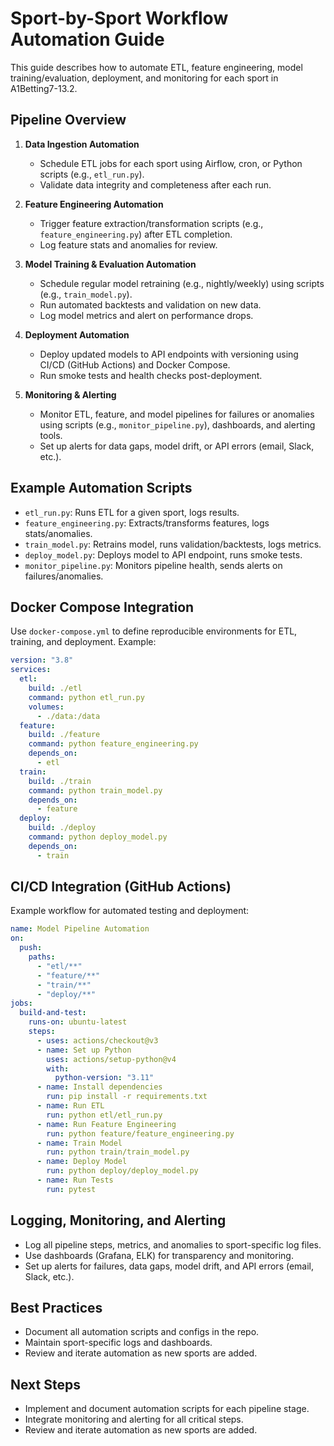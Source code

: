 # Sport-by-Sport Workflow Automation Guide

This guide describes how to automate ETL, feature engineering, model training/evaluation, deployment, and monitoring for each sport in A1Betting7-13.2.

## Pipeline Overview

1. **Data Ingestion Automation**

   - Schedule ETL jobs for each sport using Airflow, cron, or Python scripts (e.g., `etl_run.py`).
   - Validate data integrity and completeness after each run.

2. **Feature Engineering Automation**

   - Trigger feature extraction/transformation scripts (e.g., `feature_engineering.py`) after ETL completion.
   - Log feature stats and anomalies for review.

3. **Model Training & Evaluation Automation**

   - Schedule regular model retraining (e.g., nightly/weekly) using scripts (e.g., `train_model.py`).
   - Run automated backtests and validation on new data.
   - Log model metrics and alert on performance drops.

4. **Deployment Automation**

   - Deploy updated models to API endpoints with versioning using CI/CD (GitHub Actions) and Docker Compose.
   - Run smoke tests and health checks post-deployment.

5. **Monitoring & Alerting**
   - Monitor ETL, feature, and model pipelines for failures or anomalies using scripts (e.g., `monitor_pipeline.py`), dashboards, and alerting tools.
   - Set up alerts for data gaps, model drift, or API errors (email, Slack, etc.).

## Example Automation Scripts

- `etl_run.py`: Runs ETL for a given sport, logs results.
- `feature_engineering.py`: Extracts/transforms features, logs stats/anomalies.
- `train_model.py`: Retrains model, runs validation/backtests, logs metrics.
- `deploy_model.py`: Deploys model to API endpoint, runs smoke tests.
- `monitor_pipeline.py`: Monitors pipeline health, sends alerts on failures/anomalies.

## Docker Compose Integration

Use `docker-compose.yml` to define reproducible environments for ETL, training, and deployment. Example:

```yaml
version: "3.8"
services:
  etl:
    build: ./etl
    command: python etl_run.py
    volumes:
      - ./data:/data
  feature:
    build: ./feature
    command: python feature_engineering.py
    depends_on:
      - etl
  train:
    build: ./train
    command: python train_model.py
    depends_on:
      - feature
  deploy:
    build: ./deploy
    command: python deploy_model.py
    depends_on:
      - train
```

## CI/CD Integration (GitHub Actions)

Example workflow for automated testing and deployment:

```yaml
name: Model Pipeline Automation
on:
  push:
    paths:
      - "etl/**"
      - "feature/**"
      - "train/**"
      - "deploy/**"
jobs:
  build-and-test:
    runs-on: ubuntu-latest
    steps:
      - uses: actions/checkout@v3
      - name: Set up Python
        uses: actions/setup-python@v4
        with:
          python-version: "3.11"
      - name: Install dependencies
        run: pip install -r requirements.txt
      - name: Run ETL
        run: python etl/etl_run.py
      - name: Run Feature Engineering
        run: python feature/feature_engineering.py
      - name: Train Model
        run: python train/train_model.py
      - name: Deploy Model
        run: python deploy/deploy_model.py
      - name: Run Tests
        run: pytest
```

## Logging, Monitoring, and Alerting

- Log all pipeline steps, metrics, and anomalies to sport-specific log files.
- Use dashboards (Grafana, ELK) for transparency and monitoring.
- Set up alerts for failures, data gaps, model drift, and API errors (email, Slack, etc.).

## Best Practices

- Document all automation scripts and configs in the repo.
- Maintain sport-specific logs and dashboards.
- Review and iterate automation as new sports are added.

## Next Steps

- Implement and document automation scripts for each pipeline stage.
- Integrate monitoring and alerting for all critical steps.
- Review and iterate automation as new sports are added.
